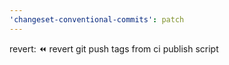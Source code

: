 ```yaml
---
'changeset-conventional-commits': patch
---
```


revert: :rewind: revert git push tags from ci publish script
